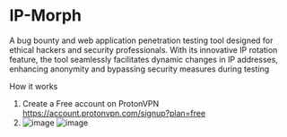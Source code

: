 # IP-Morph
A bug bounty and web application penetration testing tool designed for ethical hackers and security professionals. With its innovative IP rotation feature, the tool seamlessly facilitates dynamic changes in IP addresses, enhancing anonymity and bypassing security measures during testing


How it works

1. Create a Free account on ProtonVPN https://account.protonvpn.com/signup?plan=free
2. ![image](https://github.com/wselby12/IP-Morph/assets/136381971/03bc46e3-d8d7-470f-8898-b4c14765ae9c)
![image](https://github.com/wselby12/IP-Morph/assets/136381971/4022bbdc-5ce8-4140-8caa-af38011dc178)
